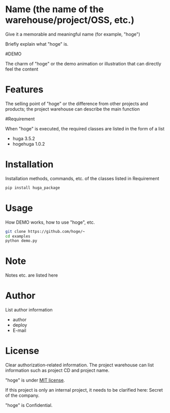 # Name (the name of the warehouse/project/OSS, etc.)

Give it a memorable and meaningful name (for example, "hoge")

Briefly explain what "hoge" is.

#DEMO

The charm of "hoge" or the demo animation or illustration that can directly feel the content

# Features

The selling point of "hoge" or the difference from other projects and products; the project warehouse can describe the main function

#Requirement

When "hoge" is executed, the required classes are listed in the form of a list

* huga 3.5.2
* hogehuga 1.0.2

# Installation

Installation methods, commands, etc. of the classes listed in Requirement

```bash
pip install huga_package
````

# Usage

How DEMO works, how to use "hoge", etc.

```bash
git clone https://github.com/hoge/~
cd examples
python demo.py
````

# Note

Notes etc. are listed here

# Author

List author information

* author
* deploy
* E-mail

# License
Clear authorization-related information. The project warehouse can list information such as project CD and project name.

"hoge" is under [MIT license](https://en.wikipedia.org/wiki/MIT_License).

If this project is only an internal project, it needs to be clarified here: Secret of the company.

"hoge" is Confidential.